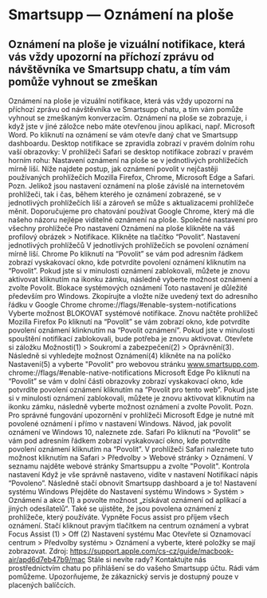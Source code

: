 # Smartsupp — Oznámení na ploše
## Oznámení na ploše je vizuální notifikace, která vás vždy upozorní na příchozí zprávu od návštěvníka ve Smartsupp chatu, a tím vám pomůže vyhnout se zmeškan
Oznámení na ploše je vizuální notifikace, která vás vždy upozorní na příchozí zprávu od návštěvníka ve Smartsupp chatu, a tím vám pomůže vyhnout se zmeškaným konverzacím. Oznámení na ploše se zobrazuje, i když jste v jiné záložce nebo máte otevřenou jinou aplikaci, např. Microsoft Word. Po kliknutí na oznámení se vám otevře daný chat ve Smartsupp dashboardu.
Desktop notifikace se zpravidla zobrazí v pravém dolním rohu vaší obrazovky:
V prohlížeči Safari se desktop notifikace zobrazí v pravém horním rohu:
Nastavení oznámení na ploše se v jednotlivých prohlížečích mírně liší. Níže najdete postup, jak oznámení povolit v nejčastěji používaných prohlížečích Mozilla Firefox, Chrome, Microsoft Edge a Safari.
Pozn. Jelikož jsou nastavení oznámení na ploše závislé na internetovém prohlížeči, tak i čas, během kterého je oznámení zobrazené, se v jednotlivých prohlížečích liší a zároveň se může s aktualizacemi prohlížeče měnit. Doporučujeme pro chatování používat Google Chrome, který má dle našeho názoru nejlépe viditelné oznámení na ploše.
Společné nastavení pro všechny prohlížeče
Pro nastavení Oznámení na ploše klikněte na váš profilový obrázek > Notifikace.
Klikněte na tlačítko “Povolit”.
Nastavení jednotlivých prohlížečů
V jednotlivých prohlížečích se povolení oznámení mírně liší.
Chrome
Po kliknutí na “Povolit” se vám pod adresním řádkem zobrazí vyskakovací okno, kde potvrdíte povolení oznámení kliknutím na “Povolit”.
Pokud jste si v minulosti oznámení zablokovali, můžete je znovu aktivovat kliknutím na ikonku zámku, následně vyberte možnost oznámení a zvolte Povolit.
Blokace systémových oznámení
Toto nastavení je důležité především pro Windows.
Zkopírujte a vložte níže uvedený text do adresního řádku v Google Chrome
chrome://flags/#enable-system-notifications
Vyberte možnost BLOKOVAT systémové notifikace. 
Znovu načtěte prohlížeč
Mozilla Firefox
Po kliknutí na “Povolit” se vám zobrazí okno, kde potvrdíte povolení oznámení klinknutím na “Povolit oznámení”. Pokud jste v minulosti spouštění notifikací zablokovali, bude potřeba je znovu aktivovat. Otevřete si záložku Možnosti(1) > Soukromí a zabezpečení(2) > Oprávnění(3). Následně si vyhledejte možnost Oznámení(4) klikněte na na políčko Nastavení(5) a vyberte "Povolit" pro webovou stránku www.smartsupp.com.
chrome://flags/#enable-native-notifications
Microsoft Edge
Po kliknutí na “Povolit” se vám v dolní části obrazovky zobrazí vyskakovací okno, kde potvrdíte povolení oznámení kliknutím na “Povolit pro tento web”.
Pokud jste si v minulosti oznámení zablokovali, můžete je znovu aktivovat kliknutím na ikonku zámku, následně vyberte možnost oznámení a zvolte Povolit.
Pozn.
Pro správné fungování upozornění v prohlížeči Microsoft Edge je nutné mít povolené oznámení i přímo v nastavení Windows. Návod, jak povolit oznámení ve Windows 10, naleznete zde.
Safari
Po kliknutí na “Povolit” se vám pod adresním řádkem zobrazí vyskakovací okno, kde potvrdíte povolení oznámení kliknutím na “Povolit”.
V prohlížeči Safari naleznete tuto možnost kliknutím na Safari > Předvolby > Webové stránky > Oznámení. V seznamu najděte webové stránky Smartsuppu a zvolte "Povolit".
Kontrola nastavení
Když je vše správně nastaveno, vidíte v nastavení Notifikací nápis “Povoleno”.
Následně stačí obnovit Smartsupp dashboard a je to!
Nastavení systému Windows
Přejděte do Nastavení systému Windows > Systém > Oznámení a akce (1) a povolte možnost „získávat oznámení od aplikací a jiných odesílatelů“. Také se ujistěte, že jsou povolena oznámení z prohlížeče, který používáte.
Vypněte Focus assist pro příjem všech oznámení. Stačí kliknout pravým tlačítkem na centrum oznámení a vybrat Focus Assist (1) > Off (2)
Nastavení systému Mac
Otevřete si Oznamovací centrum > Předvolby systému > Oznámení a vyberte, které položky se mají zobrazovat.
Zdroj: https://support.apple.com/cs-cz/guide/macbook-air/apd6d7eb47b9/mac
Stále si nevíte rady? Kontaktujte nás prostřednictvím chatu po přihlášení se do vašeho Smartsupp účtu. Rádi vám pomůžeme. Upozorňujeme, že zákaznický servis je dostupný pouze v placených balíčcích.

